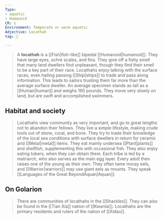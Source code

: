 ```yaml
---
Type:
- aquatic
- Humanoid
CR: ½
Environment: Temperate or warm aquatic
Adjective: Locathah
tag: 👹

---
```


> A **locathah** is a [[Fish|fish-like]] bipedal [[Humanoid|humanoid]]. They have large eyes, ochre scales, and fins. They give off a fishy smell that many land dwellers find unpleasant, though they find their smell to be a key part of their race. Locathahs enjoy talking with the surface races, even hailing passing [[Ship|ships]] to trade and pass along information. This leads to sailors trusting them far more than the average surface dweller. An average specimen stands as tall as a [[Human|human]] and weighs 160 pounds. They move very slowly on land, but are swift and accomplished swimmers.


## Habitat and society

> Locathahs view community as very important, and go to great lengths not to abandon their fellows. They live a simple lifestyle, making crude tools out of stone, coral, and bone. They try to trade their knowledge of the local sea conditions with surface dwellers in return for ceramic and [[Metal|metal]] items.
> They eat mainly undersea [[Plant|plants]] and shellfish, supplementing this with occasional fish. They also enjoy eating tubers, when they can obtain them.
> Each tribe is led by a matriarch, who also serves as the main egg layer. Every adult then raises one of the young as their own. They often tame moray eels, and [[Warrior|warriors]] may use giant eels as mounts. They speak [[Languages of the Great BeyondAquan|Aquan]].


## On Golarion

> There are communities of locathahs in the [[Shackles]]. They can also be found in the [[Tian Xia]] nation of [[Kwanlai]]. Locathahs are the primary residents and rulers of the nation of [[Xidao]].








